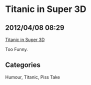 # Titanic in Super 3D 
## 2012/04/08 08:29

[Titanic in Super 3D](http://youtu.be/dJxj1mou03M)

Too Funny.

## Categories
Humour, Titanic, Piss Take